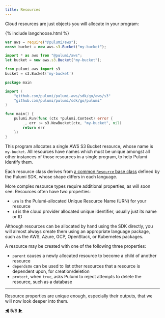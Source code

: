 ```yaml
---
title: Resources
---
```


Cloud resources are just objects you will allocate in your program:

{% include langchoose.html %}

```javascript
var aws = require("@pulumi/aws");
const bucket = new aws.s3.Bucket("my-bucket");
```

```typescript
import * as aws from "@pulumi/aws";
let bucket = new aws.s3.Bucket("my-bucket");
```

```python
from pulumi_aws import s3
bucket = s3.Bucket('my-bucket')
```

```go
package main

import (
    "github.com/pulumi/pulumi-aws/sdk/go/aws/s3"
    "github.com/pulumi/pulumi/sdk/go/pulumi"
)

func main() {
    pulumi.Run(func (ctx *pulumi.Context) error {
        _, err := s3.NewBucket(ctx, "my-bucket", nil)
        return err
    })
}
```

This program allocates a single AWS S3 Bucket resource, whose name is `my-bucket`.  All resources have names which must
be unique amongst all other instances of those resources in a single program, to help Pulumi identify them.

Each resource class derives from
[a common `Resource` base class](/reference/pkg/nodejs/@pulumi/pulumi/index.html#Resource) defined by the Pulumi SDK,
whose shape differs in each language.

More complex resource types require additional properties, as will soon see.  Resources often have two properties:

* `urn` is the Pulumi-allocated Unique Resource Name (URN) for your resource
* `id` is the cloud provider allocated unique identifier, usually just its name or ID

Although resources can be allocated by hand using the SDK directly, you will almost always create them using an
appropriate language package, such as the AWS, Azure, GCP, OpenStack, or Kubernetes packages.

A resource may be created with one of the following three properties:

* `parent` causes a newly allocated resource to become a child of another resource
* `dependsOn` can be used to list other resources that a resource is dependent upon, for creation/deletion
* `protect`, when `true`, asks Pulumi to reject attempts to delete the resource, such as a database

***

Resource properties are unique enough, especially their outputs, that we will now look deeper into them.

<div class="tour-nav">
    <a class="tour-button enabled" href="programs-configuring.html" title="Configuring your stack">◀</a>
    <span class="tour-index"><strong>5</strong>/8</span>
    <a class="tour-button enabled" href="programs-properties.html" title="Resource properties">▶</a>
</div>
